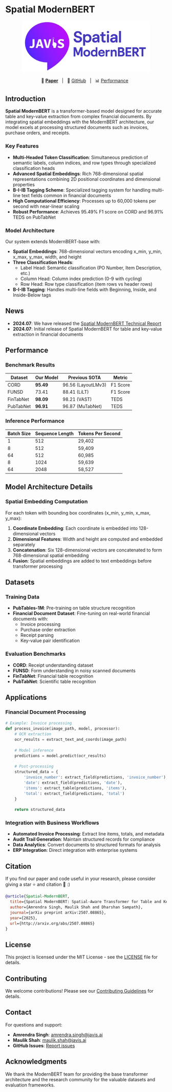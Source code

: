 # Spatial ModernBERT

<p align="center">
    <img src="Assets/Spatial-ModernBERT.png" width="400"/>
</p>

<p align="center">
        📑 <a href="http://arxiv.org/abs/2507.08865"><b>Paper</b></a>&nbsp&nbsp | &nbsp&nbsp🤗 <a href="https://github.com/javis-admin/Spatial-ModernBERT">GitHub</a>&nbsp&nbsp | &nbsp&nbsp📊 <a href="#performance">Performance</a>&nbsp&nbsp
</p>

## Introduction

**Spatial ModernBERT** is a transformer-based model designed for accurate table and key-value extraction from complex financial documents. By integrating spatial embeddings with the ModernBERT architecture, our model excels at processing structured documents such as invoices, purchase orders, and receipts.

### Key Features

* **Multi-Headed Token Classification**: Simultaneous prediction of semantic labels, column indices, and row types through specialized classification heads
* **Advanced Spatial Embeddings**: Rich 768-dimensional spatial representations combining 2D positional coordinates and dimensional properties
* **B-I-IB Tagging Scheme**: Specialized tagging system for handling multi-line text fields common in financial documents
* **High Computational Efficiency**: Processes up to 60,000 tokens per second with near-linear scaling
* **Robust Performance**: Achieves 95.49% F1 score on CORD and 96.91% TEDS on PubTabNet

### Model Architecture

Our system extends ModernBERT-base with:
- **Spatial Embeddings**: 768-dimensional vectors encoding x_min, y_min, x_max, y_max, width, and height
- **Three Classification Heads**:
  - Label Head: Semantic classification (PO Number, Item Description, etc.)
  - Column Head: Column index prediction (0-9 with cycling)
  - Row Head: Row type classification (item rows vs header rows)
- **B-I-IB Tagging**: Handles multi-line fields with Beginning, Inside, and Inside-Below tags

## News

* **2024.07**: We have released the [Spatial ModernBERT Technical Report](http://arxiv.org/abs/2507.08865)
* **2024.07**: Initial release of Spatial ModernBERT for table and key-value extraction in financial documents

## Performance

### Benchmark Results

| Dataset | Our Model | Previous SOTA | Metric |
|---------|-----------|---------------|--------|
| CORD | **95.49** | 96.56 (LayoutLMv3) | F1 Score |
| FUNSD | 73.41 | 88.41 (LiLT) | F1 Score |
| FinTabNet | **98.09** | 98.21 (VAST) | TEDS |
| PubTabNet | **96.91** | 96.87 (MuTabNet) | TEDS |

### Inference Performance

| Batch Size | Sequence Length | Tokens Per Second |
|------------|----------------|-------------------|
| 1 | 512 | 29,402 |
| 8 | 512 | 59,409 |
| 64 | 512 | 60,985 |
| 8 | 1024 | 59,639 |
| 64 | 2048 | 58,527 |

## Model Architecture Details

### Spatial Embedding Computation

For each token with bounding box coordinates (x_min, y_min, x_max, y_max):

1. **Coordinate Embedding**: Each coordinate is embedded into 128-dimensional vectors
2. **Dimensional Features**: Width and height are computed and embedded separately
3. **Concatenation**: Six 128-dimensional vectors are concatenated to form 768-dimensional spatial embedding
4. **Fusion**: Spatial embeddings are added to text embeddings before transformer processing

## Datasets

### Training Data

- **PubTables-1M**: Pre-training on table structure recognition
- **Financial Document Dataset**: Fine-tuning on real-world financial documents with:
  - Invoice processing
  - Purchase order extraction
  - Receipt parsing
  - Key-value pair identification

### Evaluation Benchmarks

- **CORD**: Receipt understanding dataset
- **FUNSD**: Form understanding in noisy scanned documents
- **FinTabNet**: Financial table recognition
- **PubTabNet**: Scientific table recognition

## Applications

### Financial Document Processing

```python
# Example: Invoice processing
def process_invoice(image_path, model, processor):
    # OCR extraction
    ocr_results = extract_text_and_coords(image_path)
    
    # Model inference
    predictions = model.predict(ocr_results)
    
    # Post-processing
    structured_data = {
        'invoice_number': extract_field(predictions, 'invoice_number'),
        'date': extract_field(predictions, 'date'),
        'items': extract_table(predictions, 'items'),
        'total': extract_field(predictions, 'total')
    }
    
    return structured_data
```

### Integration with Business Workflows

- **Automated Invoice Processing**: Extract line items, totals, and metadata
- **Audit Trail Generation**: Maintain structured records for compliance
- **Data Analytics**: Convert documents to structured formats for analysis
- **ERP Integration**: Direct integration with enterprise systems

## Citation

If you find our paper and code useful in your research, please consider giving a star :star: and citation :pencil: :)

```BibTeX
@article{Spatial-ModernBERT,
  title={Spatial ModernBERT: Spatial-Aware Transformer for Table and Key-Value Extraction in Financial Documents at Scale},
  author={Amrendra Singh, Maulik Shah and Dharshan Sampath},
  journal={arXiv preprint arXiv:2507.08865},
  year={2025},
  url={http://arxiv.org/abs/2507.08865}
}
```

## License

This project is licensed under the MIT License - see the [LICENSE](LICENSE) file for details.

## Contributing

We welcome contributions! Please see our [Contributing Guidelines](CONTRIBUTING.md) for details.

## Contact

For questions and support:
- **Amrendra Singh**: amrendra.singh@javis.ai
- **Maulik Shah**: maulik.shah@javis.ai
- **GitHub Issues**: [Report issues](https://github.com/javis-admin/Spatial-ModernBERT/issues)

## Acknowledgments

We thank the ModernBERT team for providing the base transformer architecture and the research community for the valuable datasets and evaluation frameworks.